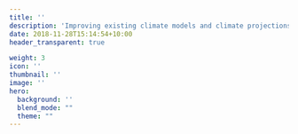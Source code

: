```yaml
---
title: ''
description: 'Improving existing climate models and climate projections with better sea ice representation'
date: 2018-11-28T15:14:54+10:00
header_transparent: true

weight: 3
icon: ''
thumbnail: ''
image: ''
hero:
  background: ''
  blend_mode: ""
  theme: ""
---
```

